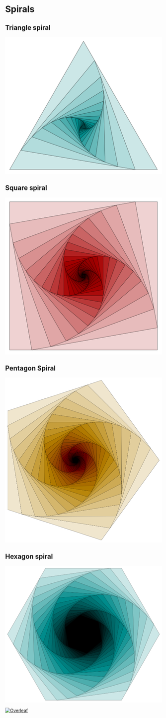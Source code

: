 # Spirals

## Triangle spiral

![triangle spiral](spirals/triangle%20spiral.png)

## Square spiral

![square spiral](spirals/square%20spiral.png)

## Pentagon Spiral

![pentagon spiral](spirals/pentagon%20spiral.png)

## Hexagon spiral

![hexagon spiral](spirals/hexagon%20spiral.png)

[![Overleaf](https://img.shields.io/badge/View_on_Overleaf-028526?logo=overleaf&labelColor=white)](https://www.overleaf.com/read/hshwdhfnjskj)
